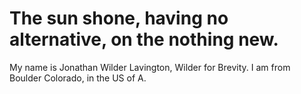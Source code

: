 # The sun shone, having no alternative, on the nothing new. 
My name is Jonathan Wilder Lavington, Wilder for Brevity. I am from Boulder Colorado, in the US of A. 

